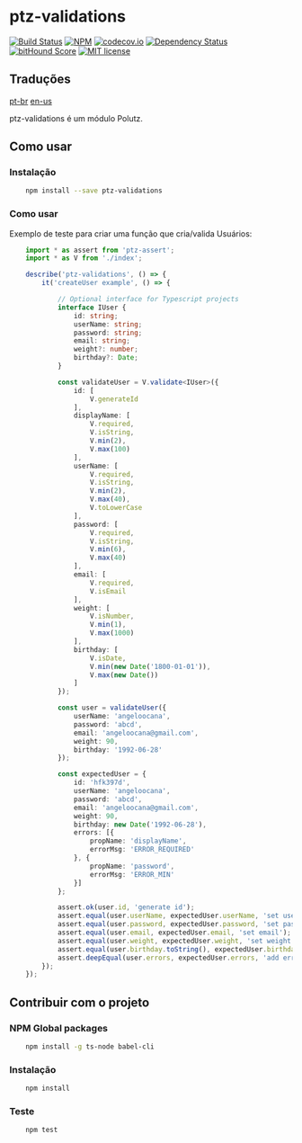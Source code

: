 # ptz-validations

[![Build Status](https://travis-ci.org/polutz/ptz-validations.svg)](https://travis-ci.org/polutz/ptz-validations)
[![NPM](https://img.shields.io/npm/v/ptz-validations.svg)](https://www.npmjs.com/package/ptz-validations)
[![codecov.io](http://codecov.io/github/polutz/ptz-validations/coverage.svg)](http://codecov.io/github/polutz/ptz-validations)
[![Dependency Status](https://gemnasium.com/polutz/ptz-validations.svg)](https://gemnasium.com/polutz/ptz-validations)
[![bitHound Score](https://www.bithound.io/github/gotwarlost/istanbul/badges/score.svg)](https://www.bithound.io/github/polutz/ptz-validations)
[![MIT license](http://img.shields.io/badge/license-MIT-brightgreen.svg)](http://opensource.org/licenses/MIT)

## Traduções
[pt-br](https://github.com/polutz/ptz-validations/blob/master/README.pt-br.md)
[en-us](https://github.com/polutz/ptz-validations/blob/master/README.md)

ptz-validations é um módulo Polutz.


## Como usar

### Instalação
```bash
    npm install --save ptz-validations
```

### Como usar
Exemplo de teste para criar uma função que cria/valida Usuários:
```typescript
    import * as assert from 'ptz-assert';
    import * as V from './index';

    describe('ptz-validations', () => {
        it('createUser example', () => {

            // Optional interface for Typescript projects
            interface IUser {
                id: string;
                userName: string;
                password: string;
                email: string;
                weight?: number;
                birthday?: Date;
            }

            const validateUser = V.validate<IUser>({
                id: [
                    V.generateId
                ],
                displayName: [
                    V.required,
                    V.isString,
                    V.min(2),
                    V.max(100)
                ],
                userName: [
                    V.required,
                    V.isString,
                    V.min(2),
                    V.max(40),
                    V.toLowerCase
                ],
                password: [
                    V.required,
                    V.isString,
                    V.min(6),
                    V.max(40)
                ],
                email: [
                    V.required,
                    V.isEmail
                ],
                weight: [
                    V.isNumber,
                    V.min(1),
                    V.max(1000)
                ],
                birthday: [
                    V.isDate,
                    V.min(new Date('1800-01-01')),
                    V.max(new Date())
                ]
            });

            const user = validateUser({
                userName: 'angeloocana',
                password: 'abcd',
                email: 'angeloocana@gmail.com',
                weight: 90,
                birthday: '1992-06-28'
            });

            const expectedUser = {
                id: 'hfk397d',
                userName: 'angeloocana',
                password: 'abcd',
                email: 'angeloocana@gmail.com',
                weight: 90,
                birthday: new Date('1992-06-28'),
                errors: [{
                    propName: 'displayName',
                    errorMsg: 'ERROR_REQUIRED'
                }, {
                    propName: 'password',
                    errorMsg: 'ERROR_MIN'
                }]
            };

            assert.ok(user.id, 'generate id');
            assert.equal(user.userName, expectedUser.userName, 'set userName');
            assert.equal(user.password, expectedUser.password, 'set password');
            assert.equal(user.email, expectedUser.email, 'set email');
            assert.equal(user.weight, expectedUser.weight, 'set weight');
            assert.equal(user.birthday.toString(), expectedUser.birthday.toString(), 'set birthday');
            assert.deepEqual(user.errors, expectedUser.errors, 'add errors');
        });
    });

```


## Contribuir com o projeto

### NPM Global packages
```bash
    npm install -g ts-node babel-cli
```

### Instalação
```bash
    npm install   
```

### Teste
```bash
    npm test
```
